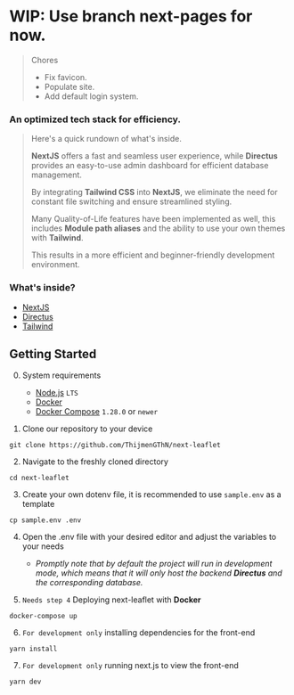 
# WIP: Use branch next-pages for now.
> Chores
> - Fix favicon.
> - Populate site.
> - Add default login system.

### An optimized tech stack for efficiency.

> Here's a quick rundown of what's inside.
>
> **NextJS** offers a fast and seamless user experience, while **Directus** provides an easy-to-use admin dashboard for efficient database management. 
>
> By integrating **Tailwind CSS** into **NextJS**, we eliminate the need for constant file switching and ensure streamlined styling. 
>
> Many Quality-of-Life features have been implemented as well, this includes **Module path aliases** and the ability to use your own themes with **Tailwind**.
> 
> This results in a more efficient and beginner-friendly development environment.

### What's inside?
- [NextJS](https://nextjs.org)
- [Directus](https://directus.io)
- [Tailwind](https://tailwindcss.com)

## Getting Started

0. System requirements <br />
    - [Node.js](https://nodejs.org) ` LTS `
    - [Docker](https://docker.com)
    - [Docker Compose](https://docs.docker.com/compose/install) ` 1.28.0 ` or ` newer `

1. Clone our repository to your device <br /> 
```
git clone https://github.com/ThijmenGThN/next-leaflet
```

2. Navigate to the freshly cloned directory <br /> 
```
cd next-leaflet
```

3. Create your own dotenv file, it is recommended to use ` sample.env ` as a template <br /> 
```
cp sample.env .env
```

4. Open the .env file with your desired editor and adjust the variables to your needs <br /> 
    - *Promptly note that by default the project will run in development mode, which means that it will only host the backend **Directus** and the corresponding database.*

5. ` Needs step 4 ` Deploying next-leaflet with **Docker** <br /> 
```
docker-compose up
```

6. ` For development only ` installing dependencies for the front-end <br />
```
yarn install
```

7. ` For development only ` running next.js to view the front-end <br />
```
yarn dev
```
